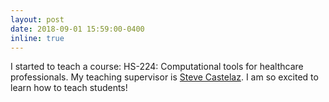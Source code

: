 ```yaml
---
layout: post
date: 2018-09-01 15:59:00-0400
inline: true
---
```


I started to teach a course: HS-224: Computational tools for healthcare professionals. My teaching supervisor is [Steve Castelaz](https://www.linkedin.com/in/steve-castelaz-mba-4701b85). I am so excited to learn how to teach students!
